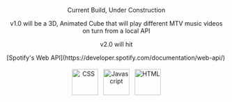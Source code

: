 <p align="center">Current Build, Under Construction</p>
<p align="center">v1.0 will be a 3D, Animated Cube that will play different MTV music videos on turn from a local API</p>
<p align="center">v2.0 will hit</p>
[Spotify's Web API](https://developer.spotify.com/documentation/web-api/)


<p align="center">
  <img src="https://freeiconshop.com/wp-content/uploads/edd/css-flat.png" alt="CSS" height="60" style="vertical-align:top; margin:4px">
  <img src="https://freeiconshop.com/wp-content/uploads/edd/js-flat.png" alt="Javascript" height="60" style="vertical-align:top; margin:4px">
  <img src="https://freeiconshop.com/wp-content/uploads/edd/html-flat.png" alt="HTML" height="60" style="vertical-align:top; margin:4px">
</p>
